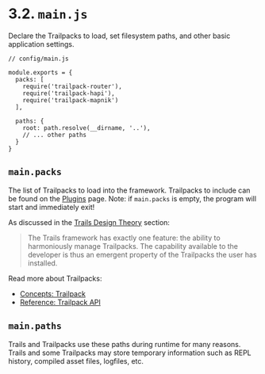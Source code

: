 # 3.2. `main.js`

Declare the Trailpacks to load, set filesystem paths, and other basic application settings.

```es6
// config/main.js

module.exports = {
  packs: [
    require('trailpack-router'),
    require('trailpack-hapi'),
    require('trailpack-mapnik')
  ],

  paths: {
    root: path.resolve(__dirname, '..'),
    // ... other paths
  }
}
```

## `main.packs`

The list of Trailpacks to load into the framework. Trailpacks to include can be found on the [Plugins](http://trailsjs.io/plugins) page. Note: if `main.packs` is empty, the program will start and immediately exit!

As discussed in the [Trails Design Theory](../ref/theory.md) section:

> The Trails framework has exactly one feature: the ability to harmoniously manage Trailpacks.
> The capability available to the developer is thus an emergent property of the Trailpacks the user has installed. 

Read more about Trailpacks:
- [Concepts: Trailpack](../build/trailpack.md)
- [Reference: Trailpack API](../ref/trailpack.md)

## `main.paths`

Trails and Trailpacks use these paths during runtime for many reasons. Trails and some Trailpacks may store temporary information such as REPL history, compiled asset files, logfiles, etc.
